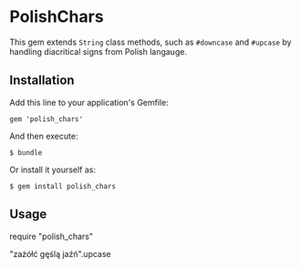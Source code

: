 # PolishChars

This gem extends `String` class methods, such as `#downcase` and `#upcase` by
handling diacritical signs from Polish langauge.

## Installation

Add this line to your application's Gemfile:

    gem 'polish_chars'

And then execute:

    $ bundle

Or install it yourself as:

    $ gem install polish_chars

## Usage

  require "polish\_chars"

  "zażółć gęślą jaźń".upcase
